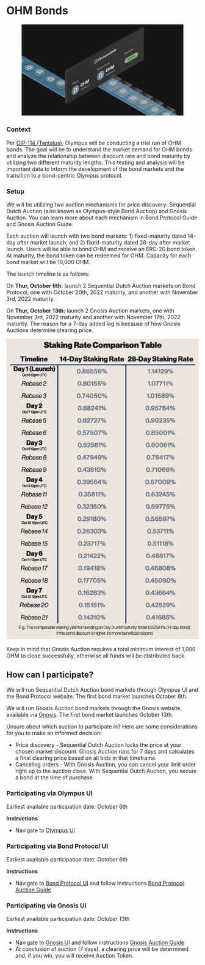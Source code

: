 # OHM Bonds

<figure><img src="../.gitbook/assets/Screen Shot 2022-10-10 at 2.59.37 PM.png" alt=""><figcaption></figcaption></figure>

### Context

Per [OIP-114 (Tantalus)](https://forum.olympusdao.finance/d/1328-oip-114-tantalus-testing-ohm-bonds), Olympus will be conducting a trial run of OHM bonds. The goal will be to understand the market demand for OHM bonds and analyze the relationship between discount rate and bond maturity by utilizing two different maturity lengths. This testing and analysis will be important data to inform the development of the bond markets and the transition to a bond-centric Olympus protocol.

### Setup

We will be utilizing two auction mechanisms for price discovery: Sequential Dutch Auction (also known as Olympus-style Bond Auction) and Gnosis Auction. You can learn more about each mechanism in Bond Protocol Guide and Gnosis Auction Guide.

Each auction will launch with two bond markets: 1) fixed-maturity dated 14-day after market launch, and 2) fixed-maturity dated 28-day after market launch. Users will be able to bond OHM and receive an ERC-20 bond token. At maturity, the bond token can be redeemed for OHM. Capacity for each bond market will be 10,000 OHM.

The launch timeline is as follows:

On **Thur, October 6th:** launch 2 Sequential Dutch Auction markets on Bond Protocol, one with October 20th, 2022 maturity, and another with November 3rd, 2022 maturity.

On **Thur, October 13th:** launch 2 Gnosis Auction markets, one with November 3rd, 2022 maturity and another with November 17th, 2022 maturity. The reason for a 7-day added lag is because of how Gnosis Auctions determine clearing price.

![Auction details](../.gitbook/assets/auctionexplainer2.png)

Keep in mind that Gnosis Auction requires a total minimum interest of 1,000 OHM to close successfully, otherwise all funds will be distributed back.

## How can I participate?

We will run Sequential Dutch Auction bond markets through Olympus UI and the Bond Protocol website. The first bond market launches October 6th.

We will run Gnosis Auction bond markets through the Gnosis website, available via [Gnosis](https://gnosis-auction.eth.link/#/overview#topAnchor). The first bond market launches October 13th.

Unsure about which auction to participate in? Here are some considerations for you to make an informed decision:

* Price discovery - Sequential Dutch Auction locks the price at your chosen market discount. Gnosis Auction runs for 7 days and calculates a final clearing price based on all bids in that timeframe.
* Canceling orders - With Gnosis Auction, you can cancel your limit order right up to the auction close. With Sequential Dutch Auction, you secure a bond at the time of purchase.

### Participating via Olympus UI

Earliest available participation date: October 6th

**Instructions**

* Navigate to [Olympus UI](https://app.olympusdao.finance/#/bonds)

### Participating via Bond Protocol UI

Earliest available participation date: October 6th

**Instructions**&#x20;

* Navigate to [Bond Protocol UI](https://app.bondprotocol.finance/) and follow instructions [Bond Protocol Auction Guide](https://docs.bondprotocol.finance/bond-marketplace/purchasing-a-bond)

### Participating via Gnosis UI

Earliest available participation date: October 13th

**Instructions**

* Navigate to [Gnosis UI](https://gnosis-auction.eth.link/#/overview#topAnchor) and follow instructions [Gnosis Auction Guide](https://gnosis-auction.eth.limo/#/docs/participate-as-a-bidder#topAnchor)
* At conclusion of auction (7 days), a clearing price will be determined and, if you win, you will receive Auction Token.
